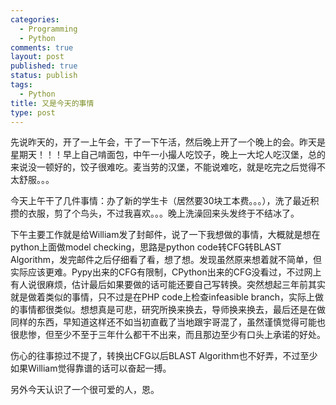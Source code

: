 ```yaml
--- 
categories: 
  - Programming
  - Python
comments: true
layout: post
published: true
status: publish
tags: 
  - Python
title: 又是今天的事情
type: post
---
```

先说昨天的，开了一上午会，干了一下午活，然后晚上开了一个晚上的会。昨天是星期天！！！早上自己啃面包，中午一小撮人吃饺子，晚上一大坨人吃汉堡，总的来说没一顿好的，饺子很难吃。麦当劳的汉堡，不能说难吃，就是吃完之后觉得不太舒服。。。

今天上午干了几件事情：办了新的学生卡（居然要30块工本费。。。），洗了最近积攒的衣服，剪了个鸟头，不过我喜欢。。。晚上洗澡回来头发终于不结冰了。

下午主要工作就是给William发了封邮件，说了一下我想做的事情，大概就是想在python上面做model checking，思路是python code转CFG转BLAST Algorithm，发完邮件之后仔细看了看，想了想。发现虽然原来想着就不简单，但实际应该更难。Pypy出来的CFG有限制，CPython出来的CFG没看过，不过网上有人说很麻烦，估计最后如果要做的话可能还要自己写转换。突然想起三年前其实就是做着类似的事情，只不过是在PHP code上检查infeasible branch，实际上做的事情都很类似。想想真是可悲，研究所换来换去，导师换来换去，最后还是在做同样的东西，早知道这样还不如当初直截了当地跟宇哥混了，虽然谨慎觉得可能也很悲惨，但至少不至于三年什么都干不出来，而且那边至少有口头上承诺的好处。

伤心的往事掠过不提了，转换出CFG以后BLAST Algorithm也不好弄，不过至少如果William觉得靠谱的话可以奋起一搏。

另外今天认识了一个很可爱的人，恩。
